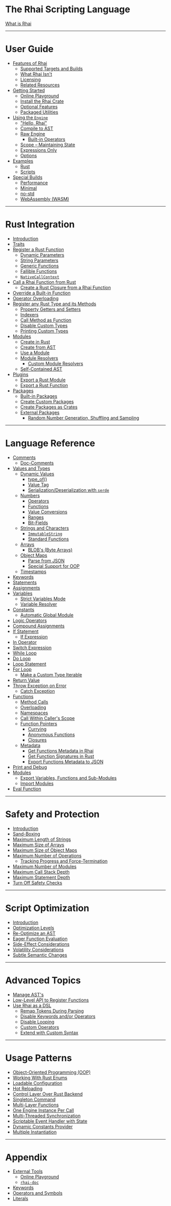 The Rhai Scripting Language
==========================

[What is Rhai](about/index.md)

----------------------

User Guide
==========

- [Features of Rhai](about/features.md)
  - [Supported Targets and Builds](about/targets.md)
  - [What Rhai Isn't](about/non-design.md)
  - [Licensing](about/license.md)
  - [Related Resources](about/related.md)
- [Getting Started](start/index.md)
  - [Online Playground](start/playground.md)
  - [Install the Rhai Crate](start/install.md)
  - [Optional Features](start/features.md)
  - [Packaged Utilities](start/bin.md)
- [Using the `Engine`](engine/index.md)
  - ["Hello, Rhai"](engine/hello-world.md)
  - [Compile to AST](engine/compile.md)
  - [Raw Engine](engine/raw.md)
    - [Built-in Operators](engine/builtin.md)
  - [Scope &ndash; Maintaining State](engine/scope.md)
  - [Expressions Only](engine/expressions.md)
  - [Options](engine/options.md)
- [Examples](start/examples/index.md)
  - [Rust](start/examples/rust.md)
  - [Scripts](start/examples/scripts.md)
- [Special Builds](start/builds/index.md)
  - [Performance](start/builds/performance.md)
  - [Minimal](start/builds/minimal.md)
  - [no-std](start/builds/no-std.md)
  - [WebAssembly (WASM)](start/builds/wasm.md)

----------------------

Rust Integration
================

- [Introduction](rust/index.md)
- [Traits](rust/traits.md)
- [Register a Rust Function](rust/functions.md)
  - [Dynamic Parameters](rust/dynamic-args.md)
  - [String Parameters](rust/strings.md)
  - [Generic Functions](rust/generic.md)
  - [Fallible Functions](rust/fallible.md)
  - [`NativeCallContext`](rust/context.md)
- [Call a Rhai Function from Rust](engine/call-fn.md)
  - [Create a Rust Closure from a Rhai Function](engine/func.md)
- [Override a Built-in Function](rust/override.md)
- [Operator Overloading](rust/operators.md)
- [Register any Rust Type and its Methods](rust/custom.md)
  - [Property Getters and Setters](rust/getters-setters.md)
  - [Indexers](rust/indexers.md)
  - [Call Method as Function](rust/methods.md)
  - [Disable Custom Types](rust/disable-custom.md)
  - [Printing Custom Types](rust/print-custom.md)
- [Modules](rust/modules/index.md)
  - [Create in Rust](rust/modules/create.md)
  - [Create from AST](rust/modules/ast.md)
  - [Use a Module](rust/modules/use.md)
  - [Module Resolvers](rust/modules/resolvers.md)
    - [Custom Module Resolvers](rust/modules/imp-resolver.md)
  - [Self-Contained AST](rust/modules/self-contained.md)
- [Plugins](plugins/index.md)
  - [Export a Rust Module](plugins/module.md)
  - [Export a Rust Function](plugins/function.md)
- [Packages](rust/packages/index.md)
  - [Built-in Packages](rust/packages/builtin.md)
  - [Create Custom Packages](rust/packages/create.md)
  - [Create Packages as Crates](rust/packages/crate.md)
  - [External Packages](lib/index.md)
    - [Random Number Generation, Shuffling and Sampling](lib/rhai-rand.md)

----------------------

Language Reference
==================

- [Comments](language/comments.md)
  - [Doc-Comments](language/doc-comments.md)
- [Values and Types](language/values-and-types.md)
  - [Dynamic Values](language/dynamic.md)
    - [type_of()](language/type-of.md)
    - [Value Tag](language/dynamic-tag.md)
    - [Serialization/Deserialization with `serde`](rust/serde.md)
  - [Numbers](language/numbers.md)
    - [Operators](language/num-op.md)
    - [Functions](language/num-fn.md)
    - [Value Conversions](language/convert.md)
    - [Ranges](language/ranges.md)
    - [Bit-Fields](language/bit-fields.md)
  - [Strings and Characters](language/strings-chars.md)
    - [`ImmutableString`](rust/immutable-string.md)
    - [Standard Functions](language/string-fn.md)
  - [Arrays](language/arrays.md)
    - [BLOB's (Byte Arrays)](language/blobs.md)
  - [Object Maps](language/object-maps.md)
    - [Parse from JSON](language/json.md)
    - [Special Support for OOP](language/object-maps-oop.md)
  - [Timestamps](language/timestamps.md)
- [Keywords](language/keywords.md)
- [Statements](language/statements.md)
- [Assignments](language/assignment.md)
- [Variables](language/variables.md)
  - [Strict Variables Mode](engine/strict-var.md)
  - [Variable Resolver](engine/var.md)
- [Constants](language/constants.md)
  - [Automatic Global Module](language/global.md)
- [Logic Operators](language/logic.md)
- [Compound Assignments](language/assignment-op.md)
- [If Statement](language/if.md)
  - [If Expression](language/if-expression.md)
- [In Operator](language/in.md)
- [Switch Expression](language/switch.md)
- [While Loop](language/while.md)
- [Do Loop](language/do.md)
- [Loop Statement](language/loop.md)
- [For Loop](language/for.md)
  - [Make a Custom Type Iterable](language/iterator.md)
- [Return Value](language/return.md)
- [Throw Exception on Error](language/throw.md)
  - [Catch Exception](language/try-catch.md)
- [Functions](language/functions.md)
  - [Method Calls](language/fn-method.md)
  - [Overloading](language/overload.md)
  - [Namespaces](language/fn-namespaces.md)
  - [Call Within Caller's Scope](language/fn-parent-scope.md)
  - [Function Pointers](language/fn-ptr.md)
    - [Currying](language/fn-curry.md)
    - [Anonymous Functions](language/fn-anon.md)
    - [Closures](language/fn-closure.md)
  - [Metadata](engine/metadata/index.md)
    - [Get Functions Metadata in Rhai](language/fn-metadata.md)
    - [Get Function Signatures in Rust](engine/metadata/gen_fn_sig.md)
    - [Export Functions Metadata to JSON](engine/metadata/export_to_json.md)
- [Print and Debug](language/print-debug.md)
- [Modules](language/modules/index.md)
  - [Export Variables, Functions and Sub-Modules](language/modules/export.md)
  - [Import Modules](language/modules/import.md)
- [Eval Function](language/eval.md)

----------------------

Safety and Protection
=====================

- [Introduction](safety/index.md)
- [Sand-Boxing](safety/sandbox.md)
- [Maximum Length of Strings](safety/max-string-size.md)
- [Maximum Size of Arrays](safety/max-array-size.md)
- [Maximum Size of Object Maps](safety/max-map-size.md)
- [Maximum Number of Operations](safety/max-operations.md)
  - [Tracking Progress and Force-Termination](safety/progress.md)
- [Maximum Number of Modules](safety/max-modules.md)
- [Maximum Call Stack Depth](safety/max-call-stack.md)
- [Maximum Statement Depth](safety/max-stmt-depth.md)
- [Turn Off Safety Checks](safety/checked.md)

----------------------

Script Optimization
===================

- [Introduction](engine/optimize/index.md)
- [Optimization Levels](engine/optimize/optimize-levels.md)
- [Re-Optimize an AST](engine/optimize/reoptimize.md)
- [Eager Function Evaluation](engine/optimize/eager.md)
- [Side-Effect Considerations](engine/optimize/side-effects.md)
- [Volatility Considerations](engine/optimize/volatility.md)
- [Subtle Semantic Changes](engine/optimize/semantics.md)

----------------------

Advanced Topics
===============

- [Manage AST's](engine/ast.md)
- [Low-Level API to Register Functions](rust/register-raw.md)
- [Use Rhai as a DSL](engine/dsl.md)
  - [Remap Tokens During Parsing](engine/token-mapper.md)
  - [Disable Keywords and/or Operators](engine/disable-keywords.md)
  - [Disable Looping](engine/disable-looping.md)
  - [Custom Operators](engine/custom-op.md)
  - [Extend with Custom Syntax](engine/custom-syntax.md)

----------------------

Usage Patterns
==============

- [Object-Oriented Programming (OOP)](patterns/oop.md)
- [Working With Rust Enums](patterns/enums.md)
- [Loadable Configuration](patterns/config.md)
- [Hot Reloading](patterns/hot-reload.md)
- [Control Layer Over Rust Backend](patterns/control.md)
- [Singleton Command](patterns/singleton.md)
- [Multi-Layer Functions](patterns/multi-layer.md)
- [One Engine Instance Per Call](patterns/parallel.md)
- [Multi-Threaded Synchronization](patterns/multi-threading.md)
- [Scriptable Event Handler with State](patterns/events.md)
- [Dynamic Constants Provider](patterns/dynamic-const.md)
- [Multiple Instantiation](patterns/multiple.md)

----------------------

Appendix
========

- [External Tools](tools/index.md)
  - [Online Playground](tools/playground.md)
  - [`rhai-doc`](tools/rhai-doc.md)
- [Keywords](appendix/keywords.md)
- [Operators and Symbols](appendix/operators.md)
- [Literals](appendix/literals.md)
